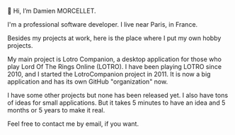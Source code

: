 👋 Hi, I’m Damien MORCELLET.

I'm a professional software developer. I live near Paris, in France.

Besides my projects at work, here is the place where I put my own hobby projects.

My main project is Lotro Companion, a desktop application for those who play Lord Of The Rings Online (LOTRO).
I have been playing LOTRO since 2010, and I started the LotroCompanion project in 2011. It is now a big application and has its own GitHub "organization" now.

I have some other projects but none has been released yet. I also have tons of ideas for small applications. But it takes 5 minutes to have an idea and 5 months or 5 years to make it real.

Feel free to contact me by email, if you want.

<!---
dmorcellet/dmorcellet is a ✨ special ✨ repository because its `README.md` (this file) appears on your GitHub profile.
You can click the Preview link to take a look at your changes.
--->
